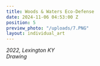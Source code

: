 ```yaml
---
title: Woods & Waters Eco-Defense
date: 2024-11-06 04:53:00 Z
position: 5
preview_photo: "/uploads/7.PNG"
layout: individual_art
---
```


*2022, Lexington KY* <br> 
*Drawing* 